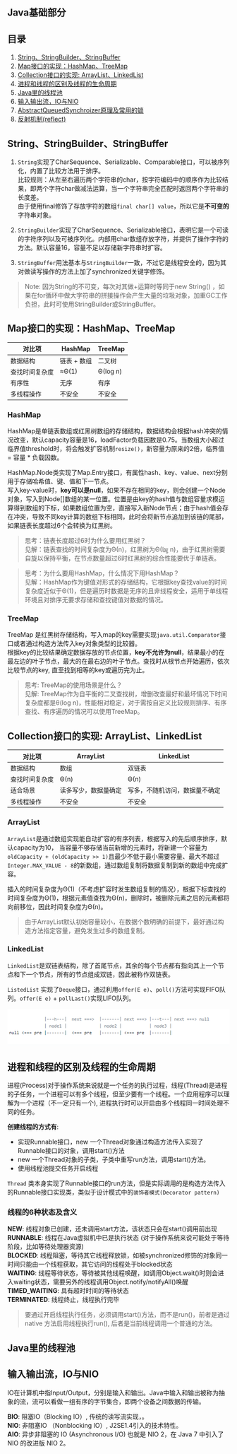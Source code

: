 ## Java基础部分
## 目录  

[string]: <https://github.com/luocx/java-notebook/blob/main/docs/java-basis.md#stringstringbuilderstringbuffer>
[hashmap]: <https://github.com/luocx/java-notebook/blob/main/docs/java-basis.md#map接口的实现hashmaptreemap>  
[collection]: <https://github.com/luocx/java-notebook/blob/main/docs/java-basis.md#collection接口的实现-arraylistlinkedlist>  
[thread]: <https://github.com/luocx/java-notebook/blob/main/docs/java-basis.md#>  
[theadPool]: <https://github.com/luocx/java-notebook/blob/main/docs/java-basis.md#>  
[io]: <https://github.com/luocx/java-notebook/blob/main/docs/java-basis.md#>  
[aqs]: <https://github.com/luocx/java-notebook/blob/main/docs/java-basis.md#>  
[reflection]: <https://github.com/luocx/java-notebook/blob/main/docs/java-basis.md#>  

1. [String、StringBuilder、StringBuffer][string]
2. [Map接口的实现：HashMap、TreeMap][hashmap]
3. [Collection接口的实现: ArrayList、LinkedList][collection]
4. [进程和线程的区别及线程的生命周期][thread] 
5. [Java里的线程池][theadPool]
5. [输入输出流，IO与NIO][io]
6. [AbstractQueuedSynchroizer原理及常用的锁][aqs]
7. [反射机制(reflect)][reflection]


## String、StringBuilder、StringBuffer
1. `String`实现了CharSequence、Serializable、Comparable接口，可以被序列化，内置了比较方法用于排序。  
比较规则：从左至右遍历两个字符串的char，按字符编码中的顺序作为比较结果，即两个字符char做减法运算，当一个字符串完全匹配时返回两个字符串的长度差。  
由于使用final修饰了存放字符的数组`final char[] value`，所以它是**不可变的**字符串对象。

2. `StringBuilder`实现了CharSequence、Serializable接口，表明它是一个可读的字符序列以及可被序列化。内部用char数组存放字符，并提供了操作字符的方法。默认容量16，容量不足以存储新字符串时扩容。

3. `StringBuffer`用法基本与`StringBuilder`一致，不过它是线程安全的，因为其对做读写操作的方法上加了synchronized关键字修饰。

> Note: 因为String的不可变，每次对其做+运算时等同于new String() ，如果在for循环中做大字符串的拼接操作会产生大量的垃圾对象，加重GC工作负担，此时可使用StringBuilder或StringBuffer。

 
## Map接口的实现：HashMap、TreeMap
  
| 对比项 | HashMap | TreeMap |
| ----------- | ----------- |----------- |
| 数据结构 | 链表 + 数组 |二叉树 |
| 查找时间复杂度 | ≈Θ(1) |Θ(log n) |
| 有序性 | 无序 |有序 |
| 多线程操作 | 不安全 |不安全 |
  
### HashMap
HashMap是单链表数组或红黑树数组的存储结构，数据结构会根据hash冲突的情况改变，默认capacity容量是16，loadFactor负载因数是0.75。当数组大小超过临界值threshold时，将会触发扩容机制`resize()`，新容量为原来的2倍，临界值 = 容量 * 负载因数。  

HashMap.Node类实现了Map.Entry接口，有属性hash、key、value、next分别用于存储哈希值、键、值和下一节点。    
写入key-value时，**key可以是null**，如果不存在相同的key，则会创建一个Node对象，写入到Node[]数组的某一位置。位置是由key的hash值与数组容量求模运算得到数组的下标，如果数组位置为空，直接写入新Node节点；由于hash值会存在冲突，导致不同key计算的数组下标相同，此时会将新节点追加到该链的尾部，如果链表长度超过6个会转换为红黑树。  


>思考：链表长度超过6时为什么要用红黑树？<br>
见解：链表查找的时间复杂度为Θ(n)，红黑树为Θ(㏒ n)，由于红黑树需要自旋以保持平衡，在节点数量超过6时红黑树的综合性能要优于单链表。

>思考：为什么要用HashMap，什么情况下用HashMap？<br>
见解：HashMap作为键值对形式的存储结构，它根据key查找value的时间复杂度近似于Θ(1)，但是遍历时数据是无序的且非线程安全，适用于单线程环境且对排序无要求存储和查找键值对数据的情况。

### TreeMap
TreeMap 是红黑树存储结构，写入map的key需要实现`java.util.Comparator`接口或者通过构造方法传入key对象类型的比较器。  
根据key的比较结果确定数据存放的节点位置，**key不允许为null**，结果最小的在最左边的叶子节点，最大的在最右边的叶子节点。查找时从根节点开始遍历，依次比较节点的key, 直至找到相等的key或遍历完为止。  
  
>思考: TreeMap的使用场景是什么？<br>
>见解: TreeMap作为自平衡的二叉查找树，增删改查最好和最坏情况下时间复杂度都是θ(log n)，性能相对稳定，对于需按自定义比较规则排序、有序查找、有序遍历的情况可以使用TreeMap。
  
  
## Collection接口的实现: ArrayList、LinkedList
| 对比项 | ArrayList | LinkedList |
| ----------- | ----------- |----------- |
| 数据结构 | 数组 | 双链表 |
| 查找时间复杂度 | Θ(n) |Θ(n) |
| 适合场景 | 读多写少，数据量确定 | 写多，不随机访问，数据量不确定 |
| 多线程操作 | 不安全 |不安全 |

### ArrayList
`ArrayList`是通过数组实现能自动扩容的有序列表，根据写入的先后顺序排序，默认capacity为10， 当容量不够存储当前新增的元素时，将新建一个容量为`oldCapacity + (oldCapacity >> 1)`且最少不低于最小需要容量、最大不超过`Integer.MAX_VALUE - 8`的新数组，通过数组复制将数据复制到新的数组中完成扩容。  

插入的时间复杂度为Θ(1)（不考虑扩容时发生数组复制的情况），根据下标查找的时间复杂度为Θ(1)，根据元素值查找为Θ(n)，删除时，被删除元素之后的元素都将向前移位，因此时间复杂度为Θ(n)。 

>由于ArrayList默认初始容量较小，在数据个数明确的前提下，最好通过构造方法指定容量，避免发生过多的数组复制。 

### LinkedList
`LinkedList`是双链表结构，除了首尾节点，其余的每个节点都有指向其上一个节点和下一个节点，所有的节点组成双链，因此被称作双链表。  
  
`ListedList` 实现了`Deque`接口，通过利用`offer(E e)`、`poll()`方法可实现FIFO队列。`offer(E e)` + `pollLast()`实现LIFO队列。  
   
![双链表](https://github.com/luocx/java-notebook/blob/main/docs/image/linkedlist.png)  


## 进程和线程的区别及线程的生命周期
进程(Process)对于操作系统来说就是一个任务的执行过程，线程(Thread)是进程的子任务，一个进程可以有多个线程，但至少要有一个线程。一个应用程序可以理解为一个进程（不一定只有一个), 进程执行时可以开启由多个线程同一时间处理不同的任务。  

**创建线程的方式有**:   
- 实现Runnable接口，new 一个Thread对象通过构造方法传入实现了Runnable接口的对象，调用start()方法
- new 一个Thread对象的子类，子类中重写run方法，调用start()方法。
- 使用线程池提交任务开启线程  
  
`Thread` 类本身实现了Runnable接口的run方法，但是实际调用的是构造方法传入的Runnable接口实现类，类似于设计模式中的`装饰者模式(Decorator pattern)`

### 线程的6种状态及含义
**NEW**:  线程对象已创建，还未调用start方法，该状态只会在start()调用前出现  
**RUNNABLE**: 线程在Java虚拟机中已是执行状态 (对于操作系统来说可能处于等待阶段，比如等待处理器资源)  
**BLOCKED**: 线程阻塞，等待其它线程释放锁，如被synchronized修饰的对象同一时间只能由一个线程获取，其它访问的线程处于blocked状态  
**WAITING**: 线程等待状态，等待被其他线程唤醒，如调用Object.wait()时则会进入waiting状态，需要另外的线程调用Object.notify/notifyAll()唤醒  
**TIMED_WAITING**: 具有超时时间的等待状态  
**TERMINATED**: 线程终止，线程执行完毕  

> 要通过开启线程执行任务，必须调用start()方法，而不是run()，前者是通过native 方法启用线程执行run(), 后者是当前线程调用一个普通的方法。

## Java里的线程池


## 输入输出流，IO与NIO  
IO在计算机中指Input/Output，分别是输入和输出。Java中输入和输出被称为抽象的流，流可以看做一组有序的字节集合，即两个设备之间数据的传输。
  
**BIO**: 阻塞IO（Blocking IO）, 传统的读写流实现，。  
**NIO**: 非阻塞IO （Nonblocking IO）, J2SE1.4引入的技术特性。  
**AIO**: 异步非阻塞的 IO (Asynchronous I/O) 也就是 NIO 2，在 Java 7 中引入了 NIO 的改进版 NIO 2。  